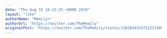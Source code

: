 ```yaml
---
date: "Thu Aug 15 16:12:25 +0000 2019"
layout: "like"
authorName: "Memily☀️"
authorUrl: "https://twitter.com/TheMemily"
originalPost: "https://twitter.com/TheMemily/status/1162034315712221185"
---
```

